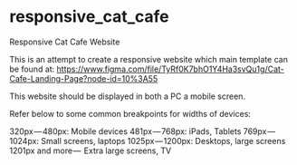 # responsive_cat_cafe
Responsive Cat Cafe Website

This is an attempt to create a responsive website which main template can be 
found at:
https://www.figma.com/file/TyRf0K7bhO1Y4Ha3svQu1g/Cat-Cafe-Landing-Page?node-id=10%3A55

This website should be displayed in both a PC a mobile screen.

Refer below to some common breakpoints for widths of devices:

320px — 480px: Mobile devices
481px — 768px: iPads, Tablets
769px — 1024px: Small screens, laptops
1025px — 1200px: Desktops, large screens
1201px and more —  Extra large screens, TV